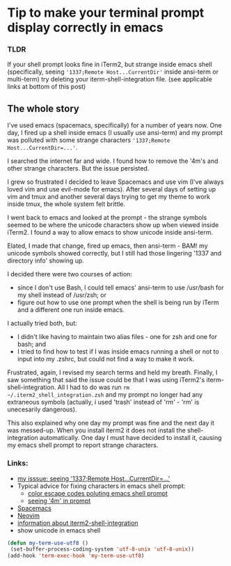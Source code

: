 # Tip to make your terminal prompt display correctly in emacs

### TLDR
If your shell prompt looks fine in iTerm2, but strange inside emacs shell (specifically, seeing `'1337;Remote Host...CurrentDir'` inside ansi-term or multi-term) try deleting your iterm-shell-integration file.
(see applicable links at bottom of this post)

## The whole story

I've used emacs (spacemacs, specifically) for a number of years now. One day, I fired up a shell inside emacs (I usually use ansi-term) and my prompt was polluted with some strange characters `'1337;Remote Host...CurrentDir=...'`.

I searched the internet far and wide.
I found how to remove the '4m's and other strange characters. But the issue persisted.

I grew so frustrated I decided to leave Spacemacs and use vim (I've always loved vim and use evil-mode for emacs). After several days of setting up vim and tmux and another several days trying to get my theme to work inside tmux, the whole system felt brittle.

I went back to emacs and looked at the prompt - the strange symbols seemed to be where the unicode characters show up when viewed inside iTerm2. I found a way to allow emacs to show unicode inside ansi-term.

Elated, I made that change, fired up emacs, then ansi-term - BAM! my unicode symbols showed correctly, but I still had those lingering '1337 and directory info' showing up.

I decided there were two courses of action:
 - since I don't use Bash, I could tell emacs' ansi-term to use /usr/bash for my shell instead of /usr/zsh; or
 - figure out how to use one prompt when the shell is being run by iTerm and a different one run inside emacs.

I actually tried both, but:
 - I didn't like having to maintain two alias files - one for zsh and one for bash; and
 - I tried to find how to test if I was inside emacs running a shell or not to input into my .zshrc, but could not find a way to make it work.

Frustrated, again, I revised my search terms and held my breath. Finally, I saw something that said the issue could be that I was using iTerm2's iterm-shell-integration. All I had to do was run `rm ~/.iterm2_shell_integration.zsh` and my prompt no longer had any extraneous symbols (actually, i used 'trash' instead of 'rm' - 'rm' is unecesarily dangerous).

This also explained why one day my prompt was fine and the next day it was messed-up. When you install iterm2 it does not install the shell-integration automatically. One day I must have decided to install it, causing my emacs shell prompt to report strange characters.


### Links:
 - [my isssue: seeing '1337;Remote Host...CurrentDir=...'](https://redd.it/5p3njk)
 - Typical advice for fixing characters in emacs shell prompt:
   - [color escape codes poluting emacs shell prompt](http://www.joshstaiger.org/archives/2005/07/fixing_garbage.html)
   - [seeing '4m' in prompt](https://stackoverflow.com/questions/8918910/weird-character-zsh-in-emacs-terminal)
 - [Spacemacs](http://spacemacs.org)
 - [Neovim](https://neovim.io)
 - [information about iterm2-shell-integration](https://www.iterm2.com/documentation-shell-integration.html)
 - show unicode in emacs shell
 ```lisp
(defun my-term-use-utf8 ()
  (set-buffer-process-coding-system 'utf-8-unix 'utf-8-unix))
(add-hook 'term-exec-hook 'my-term-use-utf8)
